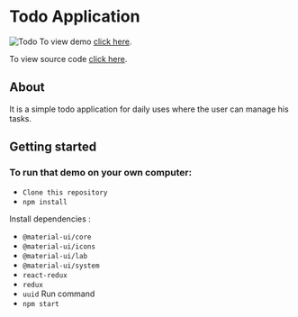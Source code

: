 # Todo Application

![Todo](https://i.imgur.com/f0FZ2gY.png)
To view  demo [click here](https://todo-app-new.vercel.app/).

To view  source code [click here](https://github.com/shreedharbhat98/todo-app).

## About
It is a simple todo application for daily uses where the user can manage his tasks.


## Getting started
### To run that demo on your own computer:
* `Clone this repository`
* `npm install`

Install dependencies :

* `@material-ui/core`
* `@material-ui/icons`
* `@material-ui/lab`
* `@material-ui/system`
* `react-redux`
* `redux`
* `uuid`
Run command 
* `npm start`

